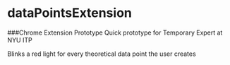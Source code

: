 dataPointsExtension
===================

###Chrome Extension Prototype
Quick prototype for Temporary Expert at NYU ITP


Blinks a red light for every theoretical data point the user creates

